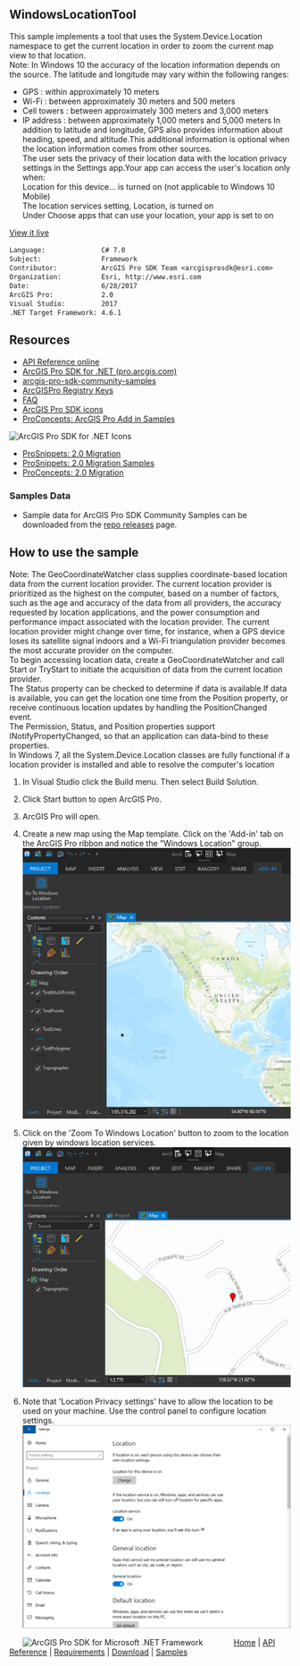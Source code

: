 ## WindowsLocationTool

<!-- TODO: Write a brief abstract explaining this sample -->
This sample implements a tool that uses the System.Device.Location namespace to get the current location in order to zoom the current map view to that location.  
Note: In Windows 10 the accuracy of the location information depends on the source. The latitude and longitude may vary within the following ranges:  
* GPS : within approximately 10 meters  
* Wi-Fi : between approximately 30 meters and 500 meters  
* Cell towers : between approximately 300 meters and 3,000 meters  
* IP address : between approximately 1,000 meters and 5,000 meters In addition to latitude and longitude, GPS also provides information about heading, speed, and altitude.This additional information is optional when the location information comes from other sources.  
The user sets the privacy of their location data with the location privacy settings in the Settings app.Your app can access the user's location only when:  
Location for this device... is turned on (not applicable to Windows 10 Mobile)  
The location services setting, Location, is turned on  
Under Choose apps that can use your location, your app is set to on  
  


<a href="http://pro.arcgis.com/en/pro-app/sdk/" target="_blank">View it live</a>

<!-- TODO: Fill this section below with metadata about this sample-->
```
Language:              C# 7.0
Subject:               Framework
Contributor:           ArcGIS Pro SDK Team <arcgisprosdk@esri.com>
Organization:          Esri, http://www.esri.com
Date:                  6/28/2017
ArcGIS Pro:            2.0
Visual Studio:         2017
.NET Target Framework: 4.6.1
```

## Resources

* [API Reference online](http://pro.arcgis.com/en/pro-app/sdk/api-reference)
* <a href="http://pro.arcgis.com/en/pro-app/sdk/" target="_blank">ArcGIS Pro SDK for .NET (pro.arcgis.com)</a>
* [arcgis-pro-sdk-community-samples](http://github.com/Esri/arcgis-pro-sdk-community-samples)
* [ArcGISPro Registry Keys](http://github.com/Esri/arcgis-pro-sdk/wiki/ArcGIS-Pro-Registry-Keys)
* [FAQ](http://github.com/Esri/arcgis-pro-sdk/wiki/FAQ)
* [ArcGIS Pro SDK icons](https://github.com/Esri/arcgis-pro-sdk/releases/tag/1.4.0.7198)
* [ProConcepts: ArcGIS Pro Add in Samples](https://github.com/Esri/arcgis-pro-sdk-community-samples/wiki/ProConcepts-ArcGIS-Pro-Add-in-Samples)

![ArcGIS Pro SDK for .NET Icons](https://esri.github.io/arcgis-pro-sdk/images/Home/Image-of-icons.png "ArcGIS Pro SDK Icons")

* [ProSnippets: 2.0 Migration](http://github.com/Esri/arcgis-pro-sdk/wiki/ProSnippets-Migrating-to-2.0)  
* [ProSnippets: 2.0 Migration Samples](http://github.com/Esri/arcgis-pro-sdk/wiki/ProSnippets-2.0-Migration-Samples)  
* [ProConcepts: 2.0 Migration](http://github.com/Esri/arcgis-pro-sdk/wiki/ProConcepts-2.0-Migration-Guide)  

### Samples Data

* Sample data for ArcGIS Pro SDK Community Samples can be downloaded from the [repo releases](https://github.com/Esri/arcgis-pro-sdk-community-samples/releases) page.  

## How to use the sample
<!-- TODO: Explain how this sample can be used. To use images in this section, create the image file in your sample project's screenshots folder. Use relative url to link to this image using this syntax: ![My sample Image](FacePage/SampleImage.png) -->
Note: The GeoCoordinateWatcher class supplies coordinate-based location data from the current location provider. The current location provider is prioritized as the highest on the computer, based on a number of factors, such as the age and accuracy of the data from all providers, the accuracy requested by location applications, and the power consumption and performance impact associated with the location provider. The current location provider might change over time, for instance, when a GPS device loses its satellite signal indoors and a Wi-Fi triangulation provider becomes the most accurate provider on the computer.  
To begin accessing location data, create a GeoCoordinateWatcher and call Start or TryStart to initiate the acquisition of data from the current location provider.  
The Status property can be checked to determine if data is available.If data is available, you can get the location one time from the Position property, or receive continuous location updates by handling the PositionChanged event.  
The Permission, Status, and Position properties support INotifyPropertyChanged, so that an application can data-bind to these properties.  
In Windows 7, all the System.Device.Location classes are fully functional if a location provider is installed and able to resolve the computer's location  
  
1. In Visual Studio click the Build menu. Then select Build Solution.  
1. Click Start button to open ArcGIS Pro.  
1. ArcGIS Pro will open.   
1. Create a new map using the Map template. Click on the 'Add-in' tab on the ArcGIS Pro ribbon and notice the "Windows Location" group.    
![UI](Screenshots/Screen1.png)    
  
1. Click on the 'Zoom To Windows Location' button to zoom to the location given by windows location services.    
![UI](Screenshots/Screen2.png)    
  
1. Note that 'Location Privacy settings' have to allow the location to be used on your machine.  Use the control panel to configure location settings.  
![UI](Screenshots/Screen3.png)    
  


<!-- End -->

&nbsp;&nbsp;&nbsp;&nbsp;&nbsp;&nbsp;<img src="http://esri.github.io/arcgis-pro-sdk/images/ArcGISPro.png"  alt="ArcGIS Pro SDK for Microsoft .NET Framework" height = "20" width = "20" align="top"  >
&nbsp;&nbsp;&nbsp;&nbsp;&nbsp;&nbsp;&nbsp;&nbsp;&nbsp;&nbsp;&nbsp;&nbsp;
[Home](https://github.com/Esri/arcgis-pro-sdk/wiki) | <a href="http://pro.arcgis.com/en/pro-app/sdk/api-reference" target="_blank">API Reference</a> | [Requirements](https://github.com/Esri/arcgis-pro-sdk/wiki#requirements) | [Download](https://github.com/Esri/arcgis-pro-sdk/wiki#installing-arcgis-pro-sdk-for-net) | <a href="http://github.com/esri/arcgis-pro-sdk-community-samples" target="_blank">Samples</a>
